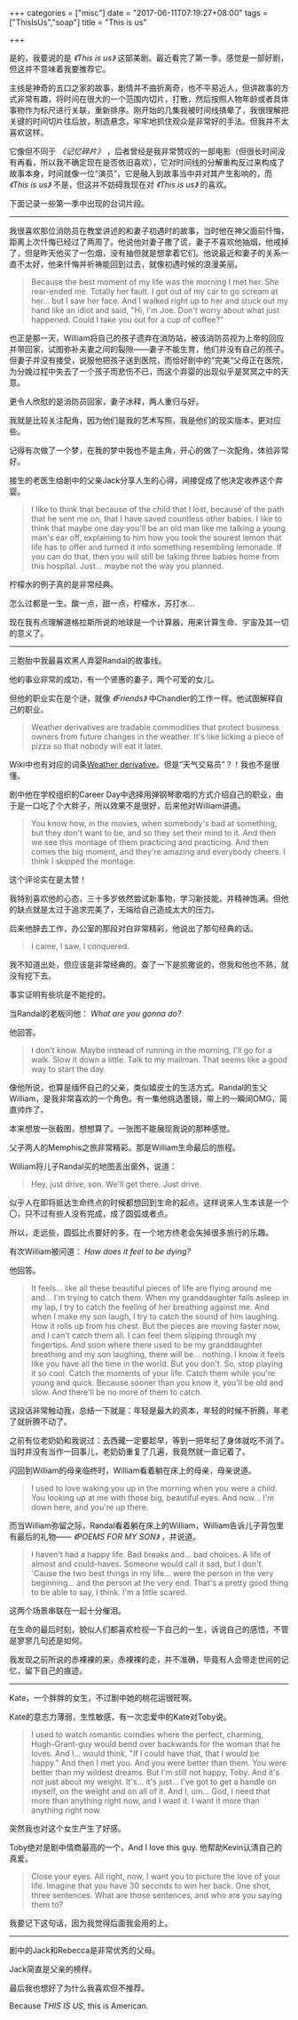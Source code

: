 +++
categories = ["misc"]
date = "2017-06-11T07:19:27+08:00"
tags = ["ThisIsUs","soap"]
title = "This is us"

+++

是的，我要说的是 *《This is us》* 这部美剧。最近看完了第一季。感觉是一部好剧，但这并不意味着我要推荐它。

主线是神奇的五口之家的故事，剧情并不曲折离奇，也不平易近人，但讲故事的方式非常有趣，将时间在很大的一个范围内切片，打散，然后按照人物年龄或者具体事物作为标尺进行关联，重新排序。刚开始的几集我被时间线搞晕了，我很理解把关键的时间切片往后放，制造悬念，牢牢地抓住观众是非常好的手法。但我并不太喜欢这样。

它像但不同于 *《记忆碎片》* ，后者曾经是我非常赞叹的一部电影（但很长时间没有再看，所以我不确定现在是否依旧喜欢），它对时间线的分解重构反过来构成了故事本身，时间就像一位“演员”，它是融入到故事当中并对其产生影响的，而 *《This is us》* 不是，但这并不妨碍我现在对 *《This is us》* 的喜欢。

下面记录一些第一季中出现的台词片段。

<!--more-->

---

我很喜欢那位消防员在教堂讲述的和妻子初遇时的故事，当时他在神父面前忏悔，距离上次忏悔已经过了两周了。他说他对妻子撒了谎，妻子不喜欢他抽烟，他戒掉了，但是昨天他买了一包烟，没有抽但就是想拿着它们。他说最近和妻子的关系一直不太好，他来忏悔并祈祷能回到过去，就像初遇时候的浪漫美丽。

> Because the best moment of my life was the morning I met her. She rear-ended me. Totally her fault. I got out of my car to go scream at her... but I saw her face. And I walked right up to her and stuck out my hand like an idiot and said, "Hi, I'm Joe. Don't worry about what just happened. Could I take you out for a cup of coffee?"

也正是那一天，William将自己的孩子遗弃在消防站，被该消防员视为上帝的回应并带回家，试图弥补夫妻之间的裂隙——妻子不能生育，他们并没有自己的孩子。但妻子并没有接受，说服他把孩子送到医院，而恰好剧中的“完美”父母正在医院，为分娩过程中失去了一个孩子而悲伤不已，而这个弃婴的出现似乎是冥冥之中的天意。

更令人欣慰的是消防员回家，妻子冰释，两人重归与好。

我就是比较关注配角，因为他们是我的艺术写照，我是他们的现实版本，更对应些。

记得有次做了一个梦，在我的梦中我也不是主角，开心的做了一次配角，体验非常好。

接生的老医生给剧中的父亲Jack分享人生的心得，间接促成了他决定收养这个弃婴。

>I like to think that because of the child that I lost, because of the path that he sent me on, that I have saved countless other babies. I like to think that maybe one day you'll be an old man like me talking a young man's ear off, explaining to him how you took the sourest lemon that life has to offer and turned it into something resembling lemonade. If you can do that, then you will still be taking three babies home from this hospital. Just... maybe not the way you planned.

柠檬水的例子真的是非常经典。

怎么过都是一生。酸一点，甜一点，柠檬水，苏打水...

现在我有点理解道格拉斯所说的地球是一个计算器，用来计算生命、宇宙及其一切的意义了。

---

三胞胎中我最喜欢黑人弃婴Randal的故事线。

他的事业非常的成功，有一个贤惠的妻子，两个可爱的女儿。

但他的职业实在是个谜，就像 *《Friends》* 中Chandler的工作一样。他试图解释自己的职业。

> Weather derivatives are tradable commodities that protect business owners from future changes in the weather. It's like licking a piece of pizza so that nobody will eat it later.

Wiki中也有对应的词条[Weather derivative](https://en.wikipedia.org/wiki/Weather_derivative)。但是“天气交易员”？！我也不是很懂。

剧中他在学校组织的Career Day中选择用弹钢琴歌唱的方式介绍自己的职业，由于是一口吃了个大胖子，所以效果不是很好，后来他对William讲道。

> You know how, in the movies, when somebody's bad at something, but they don't want to be, and so they set their mind to it. And then we see this montage of them practicing and practicing. And then comes the big moment, and they're amazing and everybody cheers. I think I skipped the montage.

这个评论实在是太赞！

我特别喜欢他的心态，三十多岁依然尝试新事物，学习新技能，并精神饱满。但他的缺点就是太过于追求完美了，无端给自己造成太大的压力。

后来他辞去工作，办公室的那段对白非常精彩，他说出了那句经典的话。

>I came, I saw, I conquered.

我不知道出处，但应该是非常经典的。查了一下是凯撒说的，但我和他也不熟，就没有挖下去。

事实证明有些坑是不能挖的。

当Randal的老板问他： *What are you gonna do?*

他回答。

>I don't know. Maybe instead of running in the morning, I'll go for a walk. Slow it down a little. Talk to my mailman. That seems like a good way to start the day.

像他所说，也算是缅怀自己的父亲，类似嬉皮士的生活方式。Randal的生父William，是我非常喜欢的一个角色。有一集他挑选墨镜，带上的一瞬间OMG，简直帅炸了。

本来想放一张截图，想想算了。一张图不能展现我说的那种感觉。

父子两人的Memphis之旅非常精彩。那是William生命最后的旅程。

William将儿子Randal买的地图丢出窗外，说道：

>Hey, just drive, son. We'll get there. Just drive.

似乎人在即将抵达生命终点的时候都想回到生命的起点。这样说来人生本该是一个〇，只不过有些人没有完成，成了圆弧或者点。

所以，走远些，圆弧比点要好的多。在一个地方终老会失掉很多旅行的乐趣。

有次William被问道： *How does it feel to be dying?*

他回答。

> It feels... like all these beautiful pieces of life are flying around me and... I'm trying to catch them. When my granddaughter falls asleep in my lap, I try to catch the feeling of her breathing against me. And when I make my son laugh, I try to catch the sound of him laughing. How it rolls up from his chest. But the pieces are moving faster now, and I can't catch them all. I can feel them slipping through my fingertips. And soon where there used to be my granddaughter breathing and my son laughing, there will be... nothing. I know it feels like you have all the time in the world. But you don't. So, stop playing it so cool. Catch the moments of your life. Catch them while you're young and quick. Because sooner than you know it, you'll be old and slow. And there'll be no more of them to catch.

这段话非常触动我，总结一下就是：年轻是最大的资本，年轻的时候不折腾，年老了就折腾不动了。

之前有位老奶奶和我说过：去西藏一定要趁早，等到一把年纪了身体就吃不消了。当时并没有当作一回事儿，老奶奶重复了几遍，我竟然就一直记着了。

闪回到William的母亲临终时，William看着躺在床上的母亲，母亲说道。

> I used to love waking you up in the morning when you were a child. You looking up at me with those big, beautiful eyes. And now... I'm down here, and you're up there.

而当William弥留之际，Randal看着躺在床上的William，William告诉儿子背包里有最后的礼物—— *《POEMS FOR MY SON》* ，并说道。

>I haven't had a happy life. Bad breaks and... bad choices. A life of almost and could-haves. Someone would call it sad, but I don't. 'Cause the two best things in my life... were the person in the very beginning... and the person at the very end. That's a pretty good thing to be able to say, I think. I'm a little scared.

这两个场景串联在一起十分催泪。

在生命的最后时刻，貌似人们都喜欢检视一下自己的一生，诉说自己的感悟，不管是寥寥几句还是如何。

我发现之前所说的赤裸裸的来，赤裸裸的走，并不准确，毕竟有人会带走世间的记忆，留下自己的痕迹。

---

Kate，一个胖胖的女生，不过剧中她的桃花运很旺啊。

Kate的意志力薄弱，生性敏感，有一次恋爱中的Kate对Toby说。

> I used to watch romantic comdies where the perfect, charming, Hugh-Grant-guy would bend over backwards for the woman that he loves. And I... would think, "If I could have that, that I would be happy." And then I met you. And you were better than them. You were better than my wildest dreams. But I'm still not happy, Toby. And it's not just about my weight. It's... it's just... I've got to get a handle on myself, on the weight and on all of it. And I, um... God, I need that more than anything right now, and I want it. I want it more than anything right now.

突然我也对这个女生产生了好感。

Toby绝对是剧中情商最高的一个，And I love this guy. 他帮助Kevin认清自己的真爱。

> Close your eyes. All right, now, I want you to picture the love of your life. Imagine that you have 30 seconds to win her back. One shot, three sentences. What are those sentences, and who are you saying them to?

我要记下这句话，因为我觉得后面我会用的上。

---

剧中的Jack和Rebecca是非常优秀的父母。

Jack简直是父亲的榜样。

最后我也想好了为什么我喜欢但不推荐。

Because *THIS IS US*, this is American.

